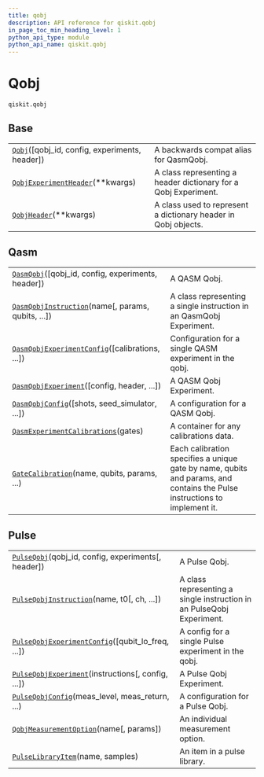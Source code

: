 ```yaml
---
title: qobj
description: API reference for qiskit.qobj
in_page_toc_min_heading_level: 1
python_api_type: module
python_api_name: qiskit.qobj
---
```


<span id="module-qiskit.qobj" />

<span id="qiskit-qobj" />

<span id="qobj-qiskit-qobj" />

# Qobj

<span id="module-qiskit.qobj" />

`qiskit.qobj`

## Base

|                                                                                                           |                                                                 |
| --------------------------------------------------------------------------------------------------------- | --------------------------------------------------------------- |
| [`Qobj`](qiskit.qobj.Qobj "qiskit.qobj.Qobj")(\[qobj\_id, config, experiments, header])                   | A backwards compat alias for QasmQobj.                          |
| [`QobjExperimentHeader`](qiskit.qobj.QobjExperimentHeader "qiskit.qobj.QobjExperimentHeader")(\*\*kwargs) | A class representing a header dictionary for a Qobj Experiment. |
| [`QobjHeader`](qiskit.qobj.QobjHeader "qiskit.qobj.QobjHeader")(\*\*kwargs)                               | A class used to represent a dictionary header in Qobj objects.  |

## Qasm

|                                                                                                                                 |                                                                                                                           |
| ------------------------------------------------------------------------------------------------------------------------------- | ------------------------------------------------------------------------------------------------------------------------- |
| [`QasmQobj`](qiskit.qobj.QasmQobj "qiskit.qobj.QasmQobj")(\[qobj\_id, config, experiments, header])                             | A QASM Qobj.                                                                                                              |
| [`QasmQobjInstruction`](qiskit.qobj.QasmQobjInstruction "qiskit.qobj.QasmQobjInstruction")(name\[, params, qubits, ...])        | A class representing a single instruction in an QasmQobj Experiment.                                                      |
| [`QasmQobjExperimentConfig`](qiskit.qobj.QasmQobjExperimentConfig "qiskit.qobj.QasmQobjExperimentConfig")(\[calibrations, ...]) | Configuration for a single QASM experiment in the qobj.                                                                   |
| [`QasmQobjExperiment`](qiskit.qobj.QasmQobjExperiment "qiskit.qobj.QasmQobjExperiment")(\[config, header, ...])                 | A QASM Qobj Experiment.                                                                                                   |
| [`QasmQobjConfig`](qiskit.qobj.QasmQobjConfig "qiskit.qobj.QasmQobjConfig")(\[shots, seed\_simulator, ...])                     | A configuration for a QASM Qobj.                                                                                          |
| [`QasmExperimentCalibrations`](qiskit.qobj.QasmExperimentCalibrations "qiskit.qobj.QasmExperimentCalibrations")(gates)          | A container for any calibrations data.                                                                                    |
| [`GateCalibration`](qiskit.qobj.GateCalibration "qiskit.qobj.GateCalibration")(name, qubits, params, ...)                       | Each calibration specifies a unique gate by name, qubits and params, and contains the Pulse instructions to implement it. |

## Pulse

|                                                                                                                                       |                                                                       |
| ------------------------------------------------------------------------------------------------------------------------------------- | --------------------------------------------------------------------- |
| [`PulseQobj`](qiskit.qobj.PulseQobj "qiskit.qobj.PulseQobj")(qobj\_id, config, experiments\[, header])                                | A Pulse Qobj.                                                         |
| [`PulseQobjInstruction`](qiskit.qobj.PulseQobjInstruction "qiskit.qobj.PulseQobjInstruction")(name, t0\[, ch, ...])                   | A class representing a single instruction in an PulseQobj Experiment. |
| [`PulseQobjExperimentConfig`](qiskit.qobj.PulseQobjExperimentConfig "qiskit.qobj.PulseQobjExperimentConfig")(\[qubit\_lo\_freq, ...]) | A config for a single Pulse experiment in the qobj.                   |
| [`PulseQobjExperiment`](qiskit.qobj.PulseQobjExperiment "qiskit.qobj.PulseQobjExperiment")(instructions\[, config, ...])              | A Pulse Qobj Experiment.                                              |
| [`PulseQobjConfig`](qiskit.qobj.PulseQobjConfig "qiskit.qobj.PulseQobjConfig")(meas\_level, meas\_return, ...)                        | A configuration for a Pulse Qobj.                                     |
| [`QobjMeasurementOption`](qiskit.qobj.QobjMeasurementOption "qiskit.qobj.QobjMeasurementOption")(name\[, params])                     | An individual measurement option.                                     |
| [`PulseLibraryItem`](qiskit.qobj.PulseLibraryItem "qiskit.qobj.PulseLibraryItem")(name, samples)                                      | An item in a pulse library.                                           |

